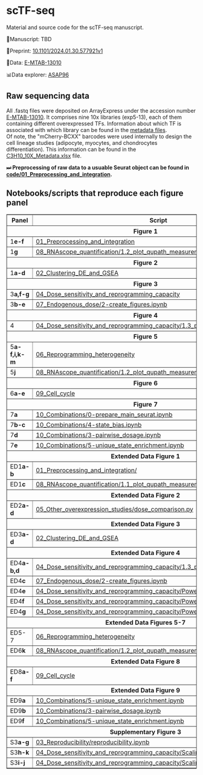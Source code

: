 # scTF-seq
Material and source code for the scTF-seq manuscript. 

📰Manuscript: TBD

📜Preprint: [10.1101/2024.01.30.577921v1](www.biorxiv.org/content/10.1101/2024.01.30.577921v1) 

📅Data: [E-MTAB-13010](https://www.ebi.ac.uk/biostudies/arrayexpress/studies/E-MTAB-13010)

📊Data explorer: [ASAP96](https://asap.epfl.ch/projects/ASAP96)


## Raw sequencing data
All .fastq files were deposited on ArrayExpress under the accession number [E-MTAB-13010](https://www.ebi.ac.uk/biostudies/arrayexpress/studies/E-MTAB-13010). It comprises nine 10x libraries (exp5-13), each of them containing different overexpressed TFs. Information about which TF is associated with which library can be found in the [metadata files](metadata/).<br/>
Of note, the "mCherry-BCXX" barcodes were used internally to design the cell lineage studies (adipocyte, myocytes, and chondrocytes differentiation). This information can be found in the [C3H10_10X_Metadata.xlsx](metadata/C3H10_10X_Metadata.xlsx) file.

**⏭ Preprocessing of raw data to a usuable Seurat object can be found in [code/01_Preprocessing_and_integration](code/01_Preprocessing_and_integration/).**


## Notebooks/scripts that reproduce each figure panel

<table border="1" cellspacing="100" cellpadding="0" width="100%">
  <thead>
    <tr>
      <th>Panel</th>
      <th>Script</th>
    </tr>
  </thead>
  <tbody>
    <tr><th colspan="2" border="1">Figure 1</th></tr>
    <tr><td>1<strong>e-f</strong></td><td><a href="code/01_Preprocessing_and_integration">01_Preprocessing_and_integration</a></td></tr>
    <tr><td>1<strong>g</strong></td><td><a href="code/08_RNAscope_quantification/1.2_plot_qupath_measurements_KLF4_ESR2.R">08_RNAscope_quantification/1.2_plot_qupath_measurements_KLF4_ESR2.R</a></td></tr>
    <tr><th colspan="2" border="1">Figure 2</th></tr>
    <tr><td>1<strong>a-d</strong></td><td><a href="code/02_Clustering_DE_and_GSEA">02_Clustering_DE_and_GSEA</a></td></tr>
    <tr><th colspan="2" border="1">Figure 3</th></tr>
    <tr><td>3<strong>a,f-g</strong></td><td><a href="code/04_Dose_sensitivity_and_reprogramming_capacity">04_Dose_sensitivity_and_reprogramming_capacity</a></td></tr>
    <tr><td>3<strong>b-e</strong></td><td><a href="code/07_Endogenous_dose/2-create_figures.ipynb">07_Endogenous_dose/2-create_figures.ipynb</a></td></tr>
    <tr><th colspan="2" border="1">Figure 4</th></tr>
    <tr><td>4</td><td><a href="code/04_Dose_sensitivity_and_reprogramming_capacity/1.3_protein_features_enrichment.R">04_Dose_sensitivity_and_reprogramming_capacity/1.3_protein_features_enrichment.R</a></td></tr>
    <tr><th colspan="2" border="1">Figure 5</th></tr>
    <tr><td>5<strong>a-f,i,k-m</strong></td><td><a href="code/06_Reprogramming_heterogeneity">06_Reprogramming_heterogeneity</a></td></tr>
    <tr><td>5<strong>j</strong></td><td><a href="code/08_RNAscope_quantification/1.2_plot_qupath_measurements_KLF4_ESR2.R">08_RNAscope_quantification/1.2_plot_qupath_measurements_KLF4_ESR2.R</a></td></tr>
    <tr><th colspan="2" border="1">Figure 6</th></tr>
    <tr><td>6<strong>a-e</strong></td><td><a href="code/09_Cell_cycle">09_Cell_cycle</a></td></tr>
    <tr><th colspan="2" border="1">Figure 7</th></tr>
    <tr><td>7<strong>a</strong></td><td><a href="code/10_Combinations/0-prepare_main_seurat.ipynb">10_Combinations/0-prepare_main_seurat.ipynb</a></td></tr>
    <tr><td>7<strong>b-c</strong></td><td><a href="code/10_Combinations/4-state_bias.ipynb">10_Combinations/4-state_bias.ipynb</a></td></tr>
    <tr><td>7<strong>d</strong></td><td><a href="code/10_Combinations/3-pairwise_dosage.ipynb">10_Combinations/3-pairwise_dosage.ipynb</a></td></tr>
    <tr><td>7<strong>e</strong></td><td><a href="code/10_Combinations/5-unique_state_enrichment.ipynb">10_Combinations/5-unique_state_enrichment.ipynb</a></td></tr>
    <tr><th colspan="2" border="1">Extended Data Figure 1</th></tr>
    <tr><td>ED1<strong>a-b</strong></td><td><a href="code/01_Preprocessing_and_integration/">01_Preprocessing_and_integration/</a></td></tr>
    <tr><td>ED1<strong>c</strong></td><td><a href="code/08_RNAscope_quantification/1.1_plot_qupath_measurements_mCherry.R">08_RNAscope_quantification/1.1_plot_qupath_measurements_mCherry.R</a></td></tr>
    <tr><th colspan="2" border="1">Extended Data Figure 2</th></tr>
    <tr><td>ED2<strong>a-d</strong></td><td><a href="code/05_Other_overexpression_studies/dose_comparison.py">05_Other_overexpression_studies/dose_comparison.py</a></td></tr>
    <tr><th colspan="2" border="1">Extended Data Figure 3</th></tr>
    <tr><td>ED3<strong>a-d</strong></td><td><a href="code/02_Clustering_DE_and_GSEA/">02_Clustering_DE_and_GSEA</a></td></tr>
    <tr><th colspan="2" border="1">Extended Data Figure 4</th></tr>
    <tr><td>ED4<strong>a-b,d</strong></td><td><a href="code/04_Dose_sensitivity_and_reprogramming_capacity/1.3_protein_features_enrichment.R">04_Dose_sensitivity_and_reprogramming_capacity/1.3_protein_features_enrichment.R</a></td></tr>
    <tr><td>ED4<strong>c</strong></td><td><a href="code/07_Endogenous_dose/2-create_figures.ipynb">07_Endogenous_dose/2-create_figures.ipynb</a></td></tr>
    <tr><td>ED4<strong>e</strong></td><td><a href="code/04_Dose_sensitivity_and_reprogramming_capacity/Power/power.ipynb">04_Dose_sensitivity_and_reprogramming_capacity/Power/power.ipynb</a></td></tr>
    <tr><td>ED4<strong>f</strong></td><td><a href="code/04_Dose_sensitivity_and_reprogramming_capacity/Power/power.ipynb">04_Dose_sensitivity_and_reprogramming_capacity/Power/power.ipynb</a></td></tr>
    <tr><td>ED4<strong>g</strong></td><td><a href="code/04_Dose_sensitivity_and_reprogramming_capacity/Power/power.ipynb">04_Dose_sensitivity_and_reprogramming_capacity/Power/power.ipynb</a></td></tr>
    <tr><th colspan="2" border="1">Extended Data Figures 5-7</th></tr>
    <tr><td>ED5-7<strong></strong></td><td><a href="code/06_Reprogramming_heterogeneity">06_Reprogramming_heterogeneity</a></td></tr>
    <tr><td>ED6<strong>k</strong></td><td><a href="code/08_RNAscope_quantification/1.2_plot_qupath_measurements_KLF4_ESR2.R">08_RNAscope_quantification/1.2_plot_qupath_measurements_KLF4_ESR2.R</a></td></tr>
    <tr><th colspan="2" border="1">Extended Data Figure 8</th></tr>
    <tr><td>ED8<strong>a-f</strong></td><td><a href="code/09_Cell_cycle">09_Cell_cycle</a></td></tr>
    <tr><th colspan="2" border="1">Extended Data Figure 9</th></tr>
    <tr><td>ED9<strong>a</strong></td><td><a href="code/10_Combinations/5-unique_state_enrichment.ipynb">10_Combinations/5-unique_state_enrichment.ipynb</a></td></tr>
    <tr><td>ED9<strong>b</strong></td><td><a href="code/10_Combinations/3-pairwise_dosage.ipynb">10_Combinations/3-pairwise_dosage.ipynb</a></td></tr>
    <tr><td>ED9<strong>f</strong></td><td><a href="code/10_Combinations/5-unique_state_enrichment.ipynb">10_Combinations/5-unique_state_enrichment.ipynb</a></td></tr>
    <tr><th colspan="2" border="1">Supplementary Figure 3</th></tr>
    <tr><td>S3<strong>a-g</strong></td><td><a href="code/03_Reproducibility/reproducibility.ipynb">03_Reproducibility/reproducibility.ipynb</a></td></tr>
    <tr><td>S3<strong>h-k</strong></td><td><a href="code/04_Dose_sensitivity_and_reprogramming_capacity/Scaling/scaling.ipynb">04_Dose_sensitivity_and_reprogramming_capacity/Scaling/scaling.ipynb</a></td></tr>
    <tr><td>S3<strong>i-j</strong></td><td><a href="code/04_Dose_sensitivity_and_reprogramming_capacity/Scaling/scaling.ipynb">04_Dose_sensitivity_and_reprogramming_capacity/Scaling/scaling.ipynb</a></td></tr>
  </tbody>
</table>
